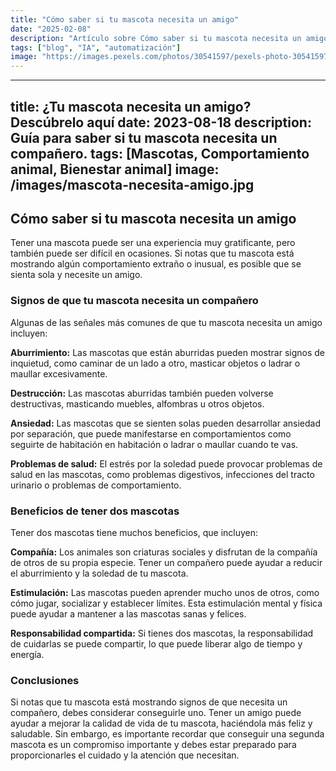 ```yaml
---
title: "Cómo saber si tu mascota necesita un amigo"
date: "2025-02-08"
description: "Artículo sobre Cómo saber si tu mascota necesita un amigo"
tags: ["blog", "IA", "automatización"]
image: "https://images.pexels.com/photos/30541597/pexels-photo-30541597.jpeg?auto=compress&cs=tinysrgb&h=350"
---
```


---
title: ¿Tu mascota necesita un amigo? Descúbrelo aquí
date: 2023-08-18
description: Guía para saber si tu mascota necesita un compañero.
tags: [Mascotas, Comportamiento animal, Bienestar animal]
image: /images/mascota-necesita-amigo.jpg
---

## Cómo saber si tu mascota necesita un amigo

Tener una mascota puede ser una experiencia muy gratificante, pero también puede ser difícil en ocasiones. Si notas que tu mascota está mostrando algún comportamiento extraño o inusual, es posible que se sienta sola y necesite un amigo.

### Signos de que tu mascota necesita un compañero

Algunas de las señales más comunes de que tu mascota necesita un amigo incluyen:

**Aburrimiento:** Las mascotas que están aburridas pueden mostrar signos de inquietud, como caminar de un lado a otro, masticar objetos o ladrar o maullar excesivamente.

**Destrucción:** Las mascotas aburridas también pueden volverse destructivas, masticando muebles, alfombras u otros objetos.

**Ansiedad:** Las mascotas que se sienten solas pueden desarrollar ansiedad por separación, que puede manifestarse en comportamientos como seguirte de habitación en habitación o ladrar o maullar cuando te vas.

**Problemas de salud:** El estrés por la soledad puede provocar problemas de salud en las mascotas, como problemas digestivos, infecciones del tracto urinario o problemas de comportamiento.

### Beneficios de tener dos mascotas

Tener dos mascotas tiene muchos beneficios, que incluyen:

**Compañía:** Los animales son criaturas sociales y disfrutan de la compañía de otros de su propia especie. Tener un compañero puede ayudar a reducir el aburrimiento y la soledad de tu mascota.

**Estimulación:** Las mascotas pueden aprender mucho unos de otros, como cómo jugar, socializar y establecer límites. Esta estimulación mental y física puede ayudar a mantener a las mascotas sanas y felices.

**Responsabilidad compartida:** Si tienes dos mascotas, la responsabilidad de cuidarlas se puede compartir, lo que puede liberar algo de tiempo y energía.

### Conclusiones

Si notas que tu mascota está mostrando signos de que necesita un compañero, debes considerar conseguirle uno. Tener un amigo puede ayudar a mejorar la calidad de vida de tu mascota, haciéndola más feliz y saludable. Sin embargo, es importante recordar que conseguir una segunda mascota es un compromiso importante y debes estar preparado para proporcionarles el cuidado y la atención que necesitan.